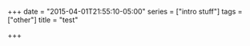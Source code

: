 +++
date = "2015-04-01T21:55:10-05:00"
series = ["intro stuff"]
tags = ["other"]
title = "test"

+++

